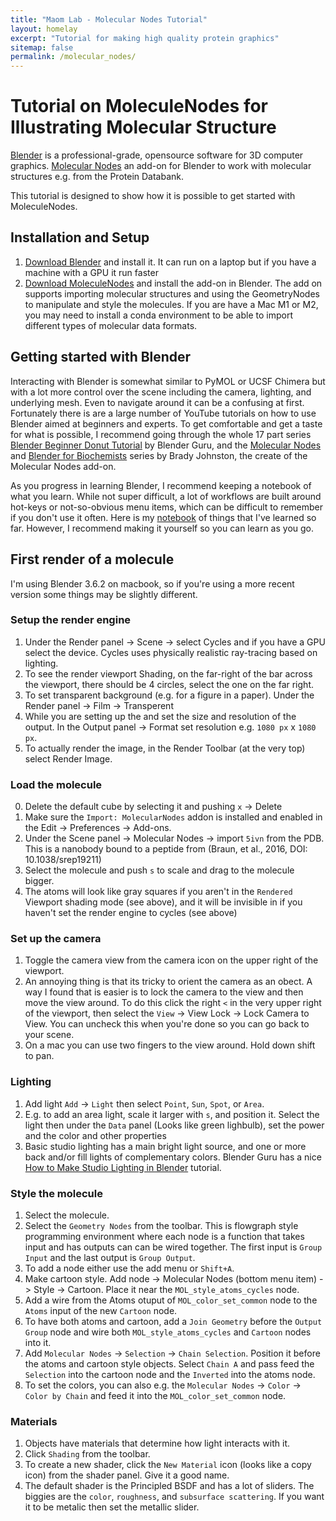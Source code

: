 ```yaml
---
title: "Maom Lab - Molecular Nodes Tutorial"
layout: homelay
excerpt: "Tutorial for making high quality protein graphics"
sitemap: false
permalink: /molecular_nodes/
---
```


# Tutorial on MoleculeNodes for Illustrating Molecular Structure

[Blender](https://www.blender.org/) is a professional-grade, opensource software for 3D computer graphics. [Molecular Nodes](https://bradyajohnston.github.io/MolecularNodes/) an add-on for Blender to work with molecular structures e.g. from the Protein Databank. 

This tutorial is designed to show how it is possible to get started with MoleculeNodes.

## Installation and Setup
   1. [Download Blender](https://www.blender.org/download/) and install it. It can run on a laptop but if you have a machine with a GPU it run faster
   2. [Download MoleculeNodes](https://bradyajohnston.github.io/MolecularNodes/installation.html) and install the add-on in Blender. The add on supports importing molecular structures and using the GeometryNodes to manipulate and style the molecules. If you are have a Mac M1 or M2, you may need to install a conda environment to be able to import different types of molecular data formats.

## Getting started with Blender
Interacting with Blender is somewhat similar to PyMOL or UCSF Chimera but with a lot more control over the scene including the camera, lighting, and underlying mesh. Even to navigate around it can be a confusing at first. Fortunately there is are a large number of YouTube tutorials on how to use Blender aimed at beginners and experts. To get comfortable and get a taste for what is possible, I recommend going through the whole 17 part series [Blender Beginner Donut Tutorial](https://youtu.be/nIoXOplUvAw?si=zEotvRIJG5RB96Q6) by Blender Guru, and the [Molecular Nodes](https://www.youtube.com/@BradyJohnston/playlists) and [Blender for Biochemists](https://www.youtube.com/@BradyJohnston/playlists) series by Brady Johnston, the create of the Molecular Nodes add-on.

As you progress in learning Blender, I recommend keeping a notebook of what you learn. While not super difficult, a lot of workflows are built around hot-keys or not-so-obvious menu items, which can be difficult to remember if you don't use it often. Here is my [notebook](https://docs.google.com/document/d/1VPrr4Lk5RfgpVzDQbOud0ErJWZi_NGXNNe4Aow4PeLg/edit?usp=sharing) of things that I've learned so far. However, I recommend making it yourself so you can learn as you go.

## First render of a molecule
I'm using Blender 3.6.2 on macbook, so if you're using a more recent version some things may be slightly different.

### Setup the render engine
   1. Under the  Render panel -> Scene -> select Cycles and if you have a GPU select the device. Cycles uses physically realistic ray-tracing based on lighting.
   2. To see the render viewport Shading, on the far-right of the bar across the viewport, there should be 4 circles, select the one on the far right.
   3. To set transparent background (e.g. for a figure in a paper). Under the Render panel -> Film -> Transperent
   4. While you are setting up the and set the size and resolution of the output. In the Output panel -> Format set resolution e.g. `1080 px` x `1080 px`.
   3. To actually render the image, in the Render Toolbar (at the very top) select Render Image.

### Load the molecule
   0. Delete the default cube by selecting it and pushing `x` -> Delete
   1. Make sure the `Import: MolecularNodes` addon is installed and enabled in the Edit -> Preferences -> Add-ons.
   2. Under the Scene panel -> Molecular Nodes -> import `5ivn` from the PDB. This is a nanobody bound to a peptide from (Braun, et al., 2016, DOI: 10.1038/srep19211)
   3. Select the molecule and push `s` to scale and drag to the molecule bigger.
   4. The atoms will look like gray squares if you aren't in the `Rendered` Viewport shading mode (see above), and it will be invisible in if you haven't set the render engine to cycles (see above)

### Set up the camera
   1. Toggle the camera view from the camera icon on the upper right of the viewport.
   2. An annoying thing is that its tricky to orient the camera as an obect. A way I found that is easier is to lock the camera to the view and then move the view around. To do this click the right `<` in the very upper right of the viewport, then select the `View` -> View Lock -> Lock Camera to View. You can uncheck this when you're done so you can go back to your scene.
   3. On a mac you can use two fingers to the view around. Hold down shift to pan.

### Lighting
   1. Add light `Add` -> `Light` then select `Point`, `Sun`, `Spot`, or `Area`.
   2. E.g. to add an area light, scale it larger with `s`, and position it. Select the light then under the `Data` panel (Looks like green lighbulb), set the power and the color and other properties
   3. Basic studio lighting has a main bright light source, and one or more back and/or fill lights of complementary colors. Blender Guru has a nice [How to Make Studio Lighting in Blender](https://youtu.be/5UCc3Z_-ibs) tutorial.

### Style the molecule
   1. Select the molecule.
   2. Select the `Geometry Nodes` from the toolbar. This is flowgraph style programming environment where each node is a function that takes input and has outputs can can be wired together. The first input is `Group Input` and the last output is `Group Output`.
   3. To add a node either use the add menu or `Shift+A`.
   4. Make cartoon style. Add node -> Molecular Nodes (bottom menu item) -> Style -> Cartoon. Place it near the `MOL_style_atoms_cycles` node.
   5. Add a wire from the Atoms otuput of `MOL_color_set_common` node to the `Atoms` input of the new `Cartoon` node.
   6. To have both atoms and cartoon, add a `Join Geometry` before the `Output Group` node and wire both `MOL_style_atoms_cycles` and `Cartoon` nodes into it.
   7. Add `Molecular Nodes` -> `Selection` -> `Chain Selection`. Position it before the atoms and cartoon style objects. Select `Chain A` and pass feed the `Selection` into the cartoon node and the `Inverted` into the atoms node.
   8. To set the colors, you can also e.g. the `Molecular Nodes` -> `Color` -> `Color by Chain` and feed it into the `MOL_color_set_common` node.

### Materials
   1. Objects have materials that determine how light interacts with it.
   2. Click `Shading` from the toolbar.
   3. To create a new shader, click the `New Material` icon (looks like a copy icon) from the shader panel. Give it a good name.
   4. The default shader is the Principled BSDF and has a lot of sliders. The biggies are the `color`, `roughness`, and `subsurface scattering`. If you want it to be metalic then set the metallic slider.

